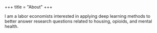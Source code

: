 +++
title = "About"
+++

I am a labor economists interested in applying deep learning methods to better answer research questions related to housing, opioids, and mental health.




